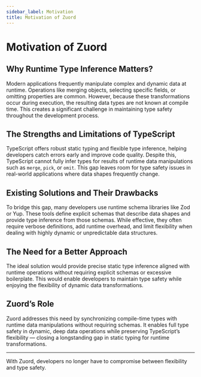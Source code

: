 ```yaml
---
sidebar_label: Motivation
title: Motivation of Zuord
---
```


# Motivation of Zuord

## Why Runtime Type Inference Matters?

Modern applications frequently manipulate complex and dynamic data at runtime. Operations like merging objects, selecting specific fields, or omitting properties are common. However, because these transformations occur during execution, the resulting data types are not known at compile time. This creates a significant challenge in maintaining type safety throughout the development process.

## The Strengths and Limitations of TypeScript

TypeScript offers robust static typing and flexible type inference, helping developers catch errors early and improve code quality. Despite this, TypeScript cannot fully infer types for results of runtime data manipulations such as `merge`, `pick`, or `omit`. This gap leaves room for type safety issues in real-world applications where data shapes frequently change.

## Existing Solutions and Their Drawbacks

To bridge this gap, many developers use runtime schema libraries like Zod or Yup. These tools define explicit schemas that describe data shapes and provide type inference from those schemas. While effective, they often require verbose definitions, add runtime overhead, and limit flexibility when dealing with highly dynamic or unpredictable data structures.

## The Need for a Better Approach

The ideal solution would provide precise static type inference aligned with runtime operations without requiring explicit schemas or excessive boilerplate. This would enable developers to maintain type safety while enjoying the flexibility of dynamic data transformations.

## Zuord’s Role

Zuord addresses this need by synchronizing compile-time types with runtime data manipulations without requiring schemas. It enables full type safety in dynamic, deep data operations while preserving TypeScript’s flexibility — closing a longstanding gap in static typing for runtime transformations.

---

With Zuord, developers no longer have to compromise between flexibility and type safety.